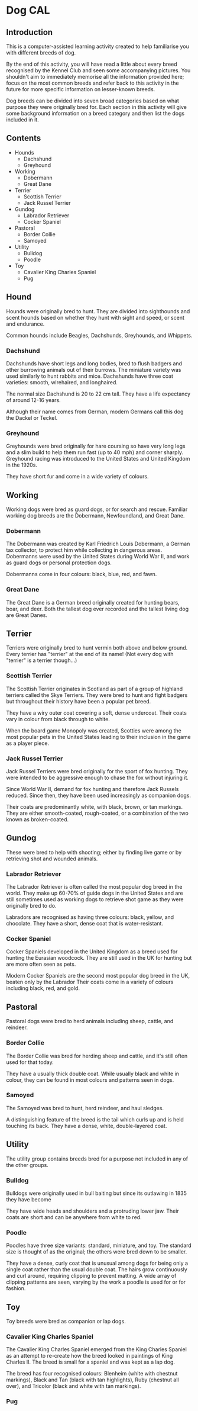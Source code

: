 # Dog CAL

## Introduction

This is a computer-assisted learning activity created to help familiarise you with different breeds of dog.

By the end of this activity, you will have read a little about every breed recognised by the Kennel Club and seen some accompanying pictures. You shouldn't aim to immediately memorise all the information provided here; focus on the most common breeds and refer back to this activity in the future for more specific information on lesser-known breeds.

Dog breeds can be divided into seven broad categories based on what purpose they were originally bred for. Each section in this activity will give some background information on a breed category and then list the dogs included in it.

## Contents

- Hounds
  - Dachshund
  - Greyhound
- Working
  - Dobermann
  - Great Dane
- Terrier
  - Scottish Terrier
  - Jack Russel Terrier
- Gundog
  - Labrador Retriever
  - Cocker Spaniel
- Pastoral
  - Border Collie
  - Samoyed
- Utility
  - Bulldog
  - Poodle
- Toy
  - Cavalier King Charles Spaniel
  - Pug

## Hound

Hounds were originally bred to hunt. They are divided into sighthounds and scent hounds based on whether they hunt with sight and speed, or scent and endurance.

Common hounds include Beagles, Dachshunds, Greyhounds, and Whippets.

### Dachshund

Dachshunds have short legs and long bodies, bred to flush badgers and other burrowing animals out of their burrows. The miniature variety was used similarly to hunt rabbits and mice. Dachshunds have three coat varieties: smooth, wirehaired, and longhaired.

The normal size Dachshund is 20 to 22 cm tall. They have a life expectancy of around 12-16 years.

Although their name comes from German, modern Germans call this dog the Dackel or Teckel.

### Greyhound

Greyhounds were bred originally for hare coursing so have very long legs and a slim build to help them run fast (up to 40 mph) and corner sharply. Greyhound racing was introduced to the United States and United Kingdom in the 1920s.

They have short fur and come in a wide variety of colours.

## Working

Working dogs were bred as guard dogs, or for search and rescue. Familiar working dog breeds are the Dobermann, Newfoundland, and Great Dane.

### Dobermann

The Dobermann was created by Karl Friedrich Louis Dobermann, a German tax collector, to protect him while collecting in dangerous areas. Dobermanns were used by the United States during World War II, and work as guard dogs or personal protection dogs.

Dobermanns come in four colours: black, blue, red, and fawn.

### Great Dane

The Great Dane is a German breed originally created for hunting bears, boar, and deer. Both the tallest dog ever recorded and the tallest living dog are Great Danes.

## Terrier

Terriers were originally bred to hunt vermin both above and below ground. Every terrier has "terrier" at the end of its name! (Not every dog with "terrier" is a terrier though...)

### Scottish Terrier

The Scottish Terrier originates in Scotland as part of a group of highland terriers called the Skye Terriers. They were bred to hunt and fight badgers but throughout their history have been a popular pet breed.

They have a wiry outer coat covering a soft, dense undercoat. Their coats vary in colour from black through to white.

When the board game Monopoly was created, Scotties were among the most popular pets in the United States leading to their inclusion in the game as a player piece.

### Jack Russel Terrier

Jack Russel Terriers were bred originally for the sport of fox hunting. They were intended to be aggressive enough to chase the fox without injuring it.

Since World War II, demand for fox hunting and therefore Jack Russels reduced. Since then, they have been used increasingly as companion dogs.

Their coats are predominantly white, with black, brown, or tan markings. They are either smooth-coated, rough-coated, or a combination of the two known as broken-coated.

## Gundog

These were bred to help with shooting; either by finding live game or by retrieving shot and wounded animals.

### Labrador Retriever

The Labrador Retriever is often called the most popular dog breed in the world. They make up 60-70% of guide dogs in the United States and are still sometimes used as working dogs to retrieve shot game as they were originally bred to do.

Labradors are recognised as having three colours: black, yellow, and chocolate. They have a short, dense coat that is water-resistant.

### Cocker Spaniel

Cocker Spaniels developed in the United Kingdom as a breed used for hunting the Eurasian woodcock. They are still used in the UK for hunting but are more often seen as pets.

Modern Cocker Spaniels are the second most popular dog breed in the UK, beaten only by the Labrador Their coats come in a variety of colours including black, red, and gold. 

## Pastoral

Pastoral dogs were bred to herd animals including sheep, cattle, and reindeer.

### Border Collie

The Border Collie was bred for herding sheep and cattle, and it's still often used for that today.

They have a usually thick double coat. While usually black and white in colour, they can be found in most colours and patterns seen in dogs.

### Samoyed

The Samoyed was bred to hunt, herd reindeer, and haul sledges.

A distinguishing feature of the breed is the tail which curls up and is held touching its back. They have a dense, white, double-layered coat.

## Utility

The utility group contains breeds bred for a purpose not included in any of the other groups.

### Bulldog

Bulldogs were originally used in bull baiting but since its outlawing in 1835 they have become 

They have wide heads and shoulders and a protruding lower jaw. Their coats are short and can be anywhere from white to red.

### Poodle

Poodles have three size variants: standard, miniature, and toy. The standard size is thought of as the original; the others were bred down to be smaller.

They have a dense, curly coat that is unusual among dogs for being only a single coat rather than the usual double coat. The hairs grow continuously and curl around, requiring clipping to prevent matting. A wide array of clipping patterns are seen, varying by the work a poodle is used for or for fashion.

## Toy

Toy breeds were bred as companion or lap dogs.

### Cavalier King Charles Spaniel

The Cavalier King Charles Spaniel emerged from the King Charles Spaniel as an attempt to re-create how the breed looked in paintings of King Charles II. The breed is small for a spaniel and was kept as a lap dog.

The breed has four recognised colours: Blenheim (white with chestnut markings), Black and Tan (black with tan highlights), Ruby (chestnut all over), and Tricolor (black and white with tan markings).

### Pug